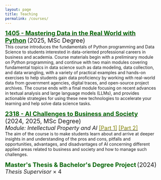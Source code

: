 ```yaml
---
layout: page
title: Teaching
permalink: /courses/
---
```


<b>[<span style="color:#006400;font-size: 20px;">1405 - Mastering Data in the Real World with Python</span>](https://pcw.hhs.se/course/1405)</b> <span style="font-size: 20px;">(2025, MSc Degree)</span> <br>
This course introduces the fundamentals of Python programming and Data Science to students interested in data-oriented professional careers in business and academia. Course materials begin with a preliminary module on Python programming, and continue with two main modules covering fundamental topics in data science such as data modeling, data collection, and data wrangling, with a variety of practical examples and hands-on exercises to help students gain data proficiency by working with real-world data from government agencies, digital traces, and open-source project archives. The course ends with a final module focusing on recent advances in textual analysis and large language models (LLMs), and provides actionable strategies for using these new technologies to accelerate your learning and help solve data science tasks. <br>


<b>[<span style="color:#006400;font-size: 20px;">2318 - AI Challenges to Business and Society</span>](https://pcw.hhs.se/course/2318)</b> <span style="font-size: 20px;">(2024, 2025, MSc Degree)</span><br>
<span style="font-size: 18px;"><i>Module: Intellectual Property and AI</i> [<span style="color:#808000;">[Part 1]</span>](/assets/slides/c2318_m4p1.pdf) [<span style="color:#808000;">[Part 2]</span>](/assets/slides/c2318_m4p2.pdf) </span> <br>
The aim of the course is to make students learn about and arrive at deeper insights in and understanding of the pros and cons, pitfalls and opportunities, advantages, and disadvantages of AI concerning different applied areas related to business and society and how to manage such challenges. <br>


<b><span style="color:#006400;font-size: 20px;">Master's Thesis & Bachelor's Degree Project</span> </b> <span style="font-size: 20px;">(2024)</span> <br>
<span style="font-size: 18px;"><i>Thesis Supervisor</i> × 4</span>

